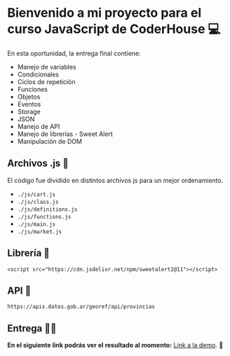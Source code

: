 # Bienvenido a mi proyecto para el curso JavaScript de CoderHouse 💻

En esta oportunidad, la entrega final contiene:

-   Manejo de variables
-   Condicionales
-   Ciclos de repetición
-   Funciones
-   Objetos
-   Eventos
-   Storage
-   JSON
-   Manejo de API
-   Manejo de librerías - Sweet Alert
-   Manipulación de DOM

## Archivos .js 💫

El código fue dividido en distintos archivos js para un mejor ordenamiento.

-   `./js/cart.js`
-   `./js/class.js`
-   `./js/definitions.js`
-   `./js/functions.js`
-   `./js/main.js`
-   `./js/market.js`

## Librería 💫

```
<script src="https://cdn.jsdelivr.net/npm/sweetalert2@11"></script>
```

## API 💫
```
https://apis.datos.gob.ar/georef/api/provincias
```
## Entrega 👨‍💻

**En el siguiente link podrás ver el resultado al momento:** [Link a la demo](https://darzamendia.github.io/js-preentrega/). 🚀
